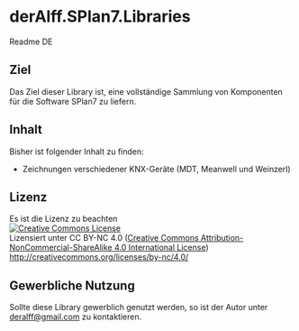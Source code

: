 # derAlff.SPlan7.Libraries

Readme DE

## Ziel
Das Ziel dieser Library ist, eine vollständige Sammlung von Komponenten für die Software SPlan7 zu liefern.

## Inhalt
Bisher ist folgender Inhalt zu finden:
- Zeichnungen verschiedener KNX-Geräte (MDT, Meanwell und Weinzerl)

## Lizenz
Es ist die Lizenz zu beachten <br>
<a rel="license" href="http://creativecommons.org/licenses/by-nc-sa/4.0/"><img alt="Creative Commons License" style="border-width:0" src="https://i.creativecommons.org/l/by-nc-sa/4.0/88x31.png" /></a><br>
Lizensiert unter CC BY-NC 4.0 (<a rel="license" href="http://creativecommons.org/licenses/by-nc-sa/4.0/">Creative Commons Attribution-NonCommercial-ShareAlike 4.0 International License</a>) <br>
http://creativecommons.org/licenses/by-nc/4.0/

## Gewerbliche Nutzung
Sollte diese Library gewerblich genutzt werden, so ist der Autor unter deralff@gmail.com zu kontaktieren.
